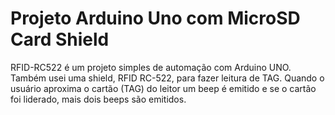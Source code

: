 ﻿# Projeto Arduino Uno com MicroSD Card Shield
RFID-RC522 é um projeto simples de automação com Arduino UNO.
Também usei uma shield, RFID RC-522, para fazer leitura de TAG.
Quando o usuário aproxima o cartão (TAG) do leitor um beep é emitido e se o cartão foi liderado, mais dois beeps são emitidos.